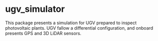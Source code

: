 # ugv_simulator
This package presents a simulation for UGV prepared to inspect photovoltaic plants. UGV fallow a differential configuration, and onboard presents GPS and 3D LiDAR sensors.
